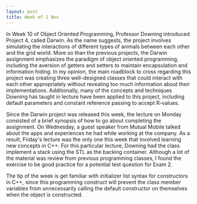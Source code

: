 ```yaml
---
layout: post
title: Week of 1 Nov
---
```

<p class="indented">In Week 10 of Object Oriented Programming, Professor Downing introduced Project 4, called Darwin. As the name suggests, the project involves simulating the interactions of different types of animals between each other and the grid world. More so than the previous projects, the Darwin assignment emphasizes the paradigm of object oriented programming, including the aversion of getters and setters to maintain encapsulation and information hiding. In my opinion, the main roadblock to cross regarding this project was creating three well-designed classes that could interact with each other appropriately without revealing too much information about their implementations. Additionally, many of the concepts and techniques Downing has taught in lecture have been applied to this project, including default parameters and constant reference passing to accept R-values.</p><!--more-->
<p class="indented">Since the Darwin project was released this week, the lecture on Monday consisted of a brief synopsis of how to go about completing the assignment. On Wednesday, a guest speaker from Mutual Mobile talked about the apps and experiences he had while working at the company. As a result, Friday's lecture was the only one this week that involved learning new concepts in C++. For this particular lecture, Downing had the class implement a stack using the STL as the backing container. Although a lot of the material was review from previous programming classes, I found the exercise to be good practice for a potential test question for Exam 2.</p>
<p class="indented">The tip of the week is get familiar with initializer list syntax for constructors in C++, since this programming construct will prevent the class member variables from unnecessarily calling the default constructor on themselves when the object is constructed.</p>
